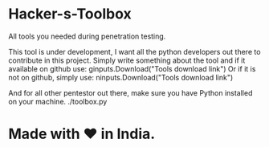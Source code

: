 # Hacker-s-Toolbox
All tools you needed during penetration testing.

This tool is under development, I want all the python developers out there
to contribute in this project.
Simply write something about the tool and if it available on github use:
ginputs.Download("Tools download link")
Or if it is not on github, simply use:
ninputs.Download("Tools download link")

And for all other pentestor out there, make sure you have Python installed 
on your machine.
./toolbox.py

# Made with ❤ in India.
